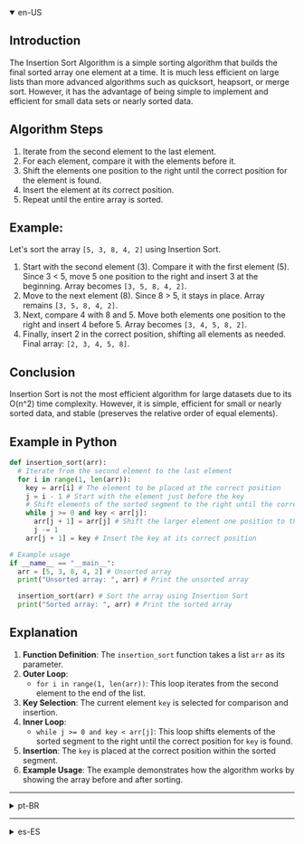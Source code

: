 <details open>
    <summary>en-US</summary>

## Introduction
The Insertion Sort Algorithm is a simple sorting algorithm that builds the final sorted array one element at a time. It is much less efficient on large lists than more advanced algorithms such as quicksort, heapsort, or merge sort. However, it has the advantage of being simple to implement and efficient for small data sets or nearly sorted data.

## Algorithm Steps
1. Iterate from the second element to the last element.
2. For each element, compare it with the elements before it.
3. Shift the elements one position to the right until the correct position for the element is found.
4. Insert the element at its correct position.
5. Repeat until the entire array is sorted.

## Example:
Let's sort the array `[5, 3, 8, 4, 2]` using Insertion Sort.
1. Start with the second element (3). Compare it with the first element (5). Since 3 < 5, move 5 one position to the right and insert 3 at the beginning. Array becomes `[3, 5, 8, 4, 2]`.
2. Move to the next element (8). Since 8 > 5, it stays in place. Array remains `[3, 5, 8, 4, 2]`.
3. Next, compare 4 with 8 and 5. Move both elements one position to the right and insert 4 before 5. Array becomes `[3, 4, 5, 8, 2]`.
4. Finally, insert 2 in the correct position, shifting all elements as needed. Final array: `[2, 3, 4, 5, 8]`.

## Conclusion
Insertion Sort is not the most efficient algorithm for large datasets due to its O(n^2) time complexity. However, it is simple, efficient for small or nearly sorted data, and stable (preserves the relative order of equal elements).

## Example in Python
``` Python
def insertion_sort(arr):
  # Iterate from the second element to the last element
  for i in range(1, len(arr)):
    key = arr[i] # The element to be placed at the correct position
    j = i - 1 # Start with the element just before the key
    # Shift elements of the sorted segment to the right until the correct position for key is found
    while j >= 0 and key < arr[j]:
      arr[j + 1] = arr[j] # Shift the larger element one position to the right
      j -= 1
    arr[j + 1] = key # Insert the key at its correct position

# Example usage
if __name__ == "__main__":
  arr = [5, 3, 8, 4, 2] # Unsorted array
  print("Unsorted array: ", arr) # Print the unsorted array

  insertion_sort(arr) # Sort the array using Insertion Sort
  print("Sorted array: ", arr) # Print the sorted array
```

## Explanation
1. **Function Definition**: The `insertion_sort` function takes a list `arr` as its parameter.
2. **Outer Loop**: 
	- `for i in range(1, len(arr))`: This loop iterates from the second element to the end of the list.
3. **Key Selection**: The current element `key` is selected for comparison and insertion.
4. **Inner Loop**: 
	- `while j >= 0 and key < arr[j]`: This loop shifts elements of the sorted segment to the right until the correct position for `key` is found.
5. **Insertion**: The `key` is placed at the correct position within the sorted segment.
6. **Example Usage**: The example demonstrates how the algorithm works by showing the array before and after sorting.

</details>

---

<details>
    <summary>pt-BR</summary>

## Introdução
O algoritmo de ordenação Insertion Sort é um algoritmo simples que constrói o array ordenado final um elemento de cada vez. Ele é menos eficiente em listas grandes do que algoritmos mais avançados como quicksort, heapsort ou mergesort. No entanto, tem a vantagem de ser simples de implementar e eficiente para conjuntos de dados pequenos ou quase ordenados.

## Passos do Algoritmo
1. Iterar do segundo elemento até o último elemento.
2. Para cada elemento, compará-lo com os elementos anteriores.
3. Deslocar os elementos uma posição para a direita até encontrar a posição correta para o elemento.
4. Inserir o elemento na sua posição correta.
5. Repetir até que todo o array esteja ordenado.

## Exemplo
Vamos ordenar o array `[5, 3, 8, 4, 2]` usando Insertion Sort.
1. Comece com o segundo elemento (3). Compare-o com o primeiro elemento (5). Como 3 < 5, mova 5 uma posição para a direita e insira 3 no início. O array torna-se `[3, 5, 8, 4, 2]`.
2. Mova para o próximo elemento (8). Como 8 > 5, ele permanece no lugar. O array permanece `[3, 5, 8, 4, 2]`.
3. Em seguida, compare 4 com 8 e 5. Mova ambos os elementos em uma posição para a direita e insira 4 antes de 5. O array torna-se `[3, 4, 5, 8, 2]`.
4. Finalmente, insira 2 na posição correta, deslocando todos os elementos conforme necessário. Array final: `[2, 3, 4, 5, 8]`.

## Conclusão
Insertion Sort não é o algoritmo mais eficiente para grandes conjuntos de dados devido à sua complexidade de tempo O(n^2). No entanto, é simples, eficiente para dados pequenos ou quase ordenados, e estável (preserva a ordem relativa dos elementos iguais).

## Exemplo em Python
``` Python
def insertion_sort(arr):
  # Iterar do segundo elemento até o último elemento
  for i in range(1, len(arr)):
    key = arr[i]  # O elemento a ser colocado na posição correta
    j = i - 1  # Comece com o elemento imediatamente anterior à chave
    # Deslocar elementos do segmento ordenado para a direita até encontrar a posição correta para a chave
    while j >= 0 and key < arr[j]:
      arr[j + 1] = arr[j]  # Deslocar o elemento maior uma posição para a direita
      j -= 1
    arr[j + 1] = key  # Inserir a chave na posição correta

# Exemplo de uso
if __name__ == "__main__":
  arr = [5, 3, 8, 4, 2]  # Array não ordenado
  print("Array não ordenado: ", arr)  # Imprimir o array não ordenado

  insertion_sort(arr)  # Ordenar o array usando Insertion Sort
  print("Array ordenado: ", arr)  # Imprimir o array ordenado
```

## Explicação
1. **Definição da Função**: A função `insertion_sort` recebe uma lista `arr` como parâmetro.
2. **Loop Externo**:
	- `for i in range(1, len(arr))`: Este loop itera do segundo elemento até o final da lista.
3. **Seleção de Chave**: O elemento atual `key` é selecionado para comparação e inserção.
4. **Loop Interno**:
	- `while j >= 0 and key < arr[j]`: Este loop desloca os elementos do segmento ordenado para a direita até encontrar a posição correta para `key`.
5. **Inserção**: O `key` é colocado na posição correta dentro do segmento ordenado.
6. **Exemplo de Uso**: O exemplo demonstra como o algoritmo funciona, mostrando o array antes e depois da ordenação.

</details>

---

<details>
    <summary>es-ES</summary>

## Introducción
El algoritmo de ordenación Insertion Sort es un algoritmo simple que construye la matriz ordenada final un elemento a la vez. Es mucho menos eficiente en listas grandes que algoritmos más avanzados como quicksort, heapsort o mergesort. Sin embargo, tiene la de ser simple de implementar y eficiente para conjuntos de datos pequeños o casi ordenados.

## Pasos del Algoritmo
1. Iterar desde el segundo elemento has el último elemento.
2. Para cada elemento, compararlo con los elementos anteriores.
3. Desplazar los elementos una posición a la derecha hasta encontrar la posición correcta para el elemento.
4. Insertar el elemento en su posición correcta.
5. Repetir hasta que toda la matriz esté ordenada.

## Ejemplo
Vamos a ordenar el arreglo `[5, 3, 8, 4, 2]` usando Insertion Sort.
1. Comience con el segundo elemento (3). Compararlo con el primer elemento (5). Como 3 < 5, mover 5 una posición a la derecha e insertar 3 al principio. El arreglo se convierte en `[3, 5, 8, 4, 2]`.
2. Pasa al siguiente elemento (8). Como 8 > 5, permanece en su lugar. El arreglo permanece `[3, 5, 8, 4, 2]`.
3. Luego, compare 4 con 8 y 5. Mueva ambos elementos una posición a la derecha e inserte 4 antes de 5. El arreglo se convierte en `[3, 4, 5, 8, 2]`.
4. Finalmente, inserte en la posición correcta, moviendo todos los elementos según sea necesario. Arreglo final: `[2, 3, 4, 5, 8]`.

## Conclusión
Insertion Sort no es el algoritmo más eficiente para grandes conjuntos de datos debido a su complejidad de tiempo O(n^2). Sin embargo, es eficiente para datos pequeños o casi ordenados, y estable (preserva el ordem relativo de elementos iguales).

## Ejemplo en Python
``` Python
def insertion_sort(arr):
  # Iterar desde el segundo elemento hasta el último elemento
  for i in range(1, len(arr)):
    key = arr[i]  # El elemento a colocar en la posición correcta
    j = i - 1  # Comenzar con el elemento inmediatamente anterior a la clave
    # Desplazar elementos del segmento ordenado hacia la derecha hasta encontrar la posición correcta para la clave
    while j >= 0 and key < arr[j]:
      arr[j + 1] = arr[j]  # Desplazar el elemento mayor una posición a la derecha
      j -= 1
    arr[j + 1] = key  # Insertar la clave en su posición correcta

# Ejemplo de uso
if __name__ == "__main__":
  arr = [5, 3, 8, 4, 2]  # Arreglo no ordenado
  print("Arreglo no ordenado: ", arr)  # Imprimir el arreglo no ordenado

  insertion_sort(arr)  # Ordenar el arreglo usando Insertion Sort
  print("Arreglo ordenado: ", arr)  # Imprimir el arreglo ordenado
```

## Explicación
1. **Definición de la Función**: La función `insertion_sort` toma una lista `arr` como parámetro.
2. **Bucle Externo**:
	- `for i in range(1, len(arr))`: Este bucle itera desde el segundo elemento hasta el final de la lista.
3. **Selección de Clave**: El elemento actual `key` se selecciona para comparación e inserción.
4. **Bucle Interno**:
	- `while j >= 0 and key < arr[j]`: Este bucle desplaza los elementos del segmento ordenado a la derecha hasta encontrar la posición correcta para `key`.
5. **Inserción**: El `key` se coloca en la posición correcta dentro del segmento ordenado.
6. Ejemplo de Uso: El ejemplo muestra cómo funciona el algoritmo, mostrando la matriz antes y después de ordenar.

</details>

